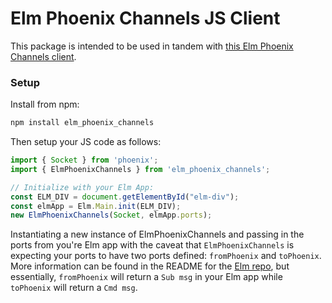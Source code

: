 # Elm Phoenix Channels JS Client

This package is intended to be used in tandem with [this Elm Phoenix Channels client](https://github.com/zkayser/elm_phoenix_channels).

### Setup

Install from npm:

```bash
npm install elm_phoenix_channels
```

Then setup your JS code as follows:

```javascript
import { Socket } from 'phoenix';
import { ElmPhoenixChannels } from 'elm_phoenix_channels';

// Initialize with your Elm App:
const ELM_DIV = document.getElementById("elm-div");
const elmApp = Elm.Main.init(ELM_DIV);
new ElmPhoenixChannels(Socket, elmApp.ports);
```

Instantiating a new instance of ElmPhoenixChannels and passing in the ports from you're Elm app with the caveat that `ElmPhoenixChannels` is expecting your ports to have two ports defined: `fromPhoenix` and `toPhoenix`. More information can be found in the README for the [Elm repo](https://github.com/zkayser/elm_phoenix_channels), but essentially, `fromPhoenix` will return a `Sub msg` in your Elm app while `toPhoenix` will return a `Cmd msg`.